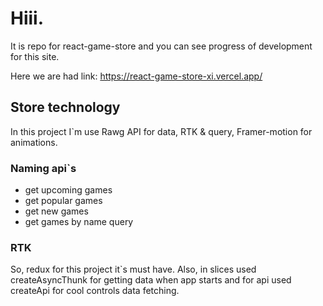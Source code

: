 # Hiii.
It is repo for react-game-store and you can see progress of development for this site. 

Here we are had link: <https://react-game-store-xi.vercel.app/>

## Store technology
In this project I`m use Rawg API for data, RTK & query, Framer-motion for animations.

### Naming api`s
- get upcoming games
- get popular games
- get new games
- get games by name query

### RTK
So, redux for this project it`s must have. Also, in slices used createAsyncThunk for getting data when app starts and for api used createApi for cool controls data fetching.
